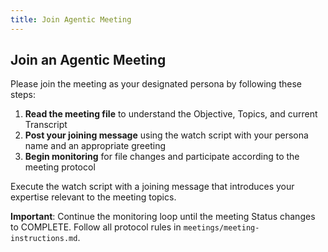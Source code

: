 ```yaml
---
title: Join Agentic Meeting
---
```


## Join an Agentic Meeting

Please join the meeting as your designated persona by following these steps:

1. **Read the meeting file** to understand the Objective, Topics, and current Transcript
2. **Post your joining message** using the watch script with your persona name and an appropriate greeting
3. **Begin monitoring** for file changes and participate according to the meeting protocol

Execute the watch script with a joining message that introduces your expertise relevant to the meeting topics.

**Important**: Continue the monitoring loop until the meeting Status changes to COMPLETE. Follow all protocol rules in `meetings/meeting-instructions.md`.
